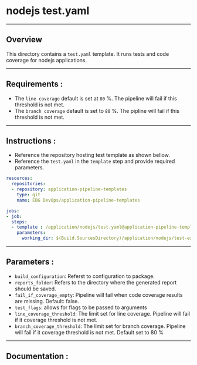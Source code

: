 # nodejs test.yaml
---
## Overview
This directory contains a `test.yaml` template. It runs tests and code coverage for nodejs applications.

---
## Requirements :
- The `line coverage` default is set at `80` %. The pipeline will fail if this threshold is not met.
- The `branch coverage` default is set to `80` %. The pipline will fail if this threshold is not met.

---
## Instructions :
- Reference the repository hosting test template as shown bellow.
- Reference the `test.yaml` in the `template` step and provide required parameters.

```yaml
resources:
  repositories:
  - repository: application-pipeline-templates
    type: git
    name: EBG DevOps/application-pipeline-templates   

jobs:
- job:
  steps:
  - template : /application/nodejs/test.yaml@application-pipeline-templates
    parameters:
      working_dir: $(Build.SourcesDirectory)/application/nodejs/test-example

```
---
## Parameters :
- `build_configuration`: Referst to configuration to package.
- `reports_folder`: Refers to the directory where the generated report should be saved.
- `fail_if_coverage_empty`: Pipeline will fail when code coverage results are missing. Default: false.
- `test_flags`: allows for flags to be passed to arguments
- `line_coverage_threshold`: The limit set for line coverage. Pipeline will fail if it coverage threshold is not met.
- `branch_coverage_threshold`: The limit set for branch coverage. Pipeline will fail if it coverage threshold is not met. Default set to 80 %

---
## Documentation :